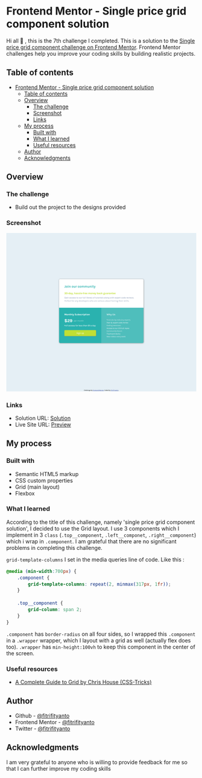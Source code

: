 # Frontend Mentor - Single price grid component solution

Hi all :wave: , this is the 7th challenge I completed. This is a solution to the [Single price grid component challenge on Frontend Mentor](https://www.frontendmentor.io/challenges/single-price-grid-component-5ce41129d0ff452fec5abbbc). Frontend Mentor challenges help you improve your coding skills by building realistic projects. 

## Table of contents
- [Frontend Mentor - Single price grid component solution](#frontend-mentor---single-price-grid-component-solution)
  - [Table of contents](#table-of-contents)
  - [Overview](#overview)
    - [The challenge](#the-challenge)
    - [Screenshot](#screenshot)
    - [Links](#links)
  - [My process](#my-process)
    - [Built with](#built-with)
    - [What I learned](#what-i-learned)
    - [Useful resources](#useful-resources)
  - [Author](#author)
  - [Acknowledgments](#acknowledgments)

## Overview

### The challenge

- Build out the project to the designs provided

### Screenshot

![](design/mysolution-desktop-design.png)

### Links

- Solution URL: [Solution](https://www.frontendmentor.io/solutions/single-price-grid-component-using-css-grid-HkKb4rKUc)
- Live Site URL: [Preview](https://fitrifityanto.github.io/frontendmentor-projects/single-price-grid-component-master/mysolution.html)

## My process

### Built with

- Semantic HTML5 markup
- CSS custom properties
- Grid (main layout)
- Flexbox

### What I learned

According to the title of this challenge, namely 'single price grid component solution', I decided to use the Grid layout. I use 3 components which I implement in 3 `class` (`.top__component`, `.left__componet`, `.right__component`) which i wrap in `.component`. I am grateful that there are no significant problems in completing this challenge.

`grid-template-columns` I set in the media queries line of code. Like this :

```css
@media (min-width:700px) {
    .component {
        grid-template-columns: repeat(2, minmax(317px, 1fr));
    }

    .top__component {
        grid-column: span 2;
    }
}
```

`.component` has `border-radius` on all four sides, so I wrapped this `.component` in a `.wrapper` wrapper, which I layout with a grid as well (actually flex does too). `.wrapper` has `min-height:100vh` to keep this component in the center of the screen.

### Useful resources

- [A Complete Guide to Grid by Chris House (CSS-Tricks)](https://css-tricks.com/snippets/css/complete-guide-grid/) 

## Author

- Github - [@fitrifityanto](https://github.com/fitrifityanto)
- Frontend Mentor - [@fitrifityanto](https://www.frontendmentor.io/profile/fitrifityanto)
- Twitter - [@fitrifityanto](https://www.twitter.com/fitrifityanto)

## Acknowledgments

I am very grateful to anyone who is willing to provide feedback for me so that I can further improve my coding skills